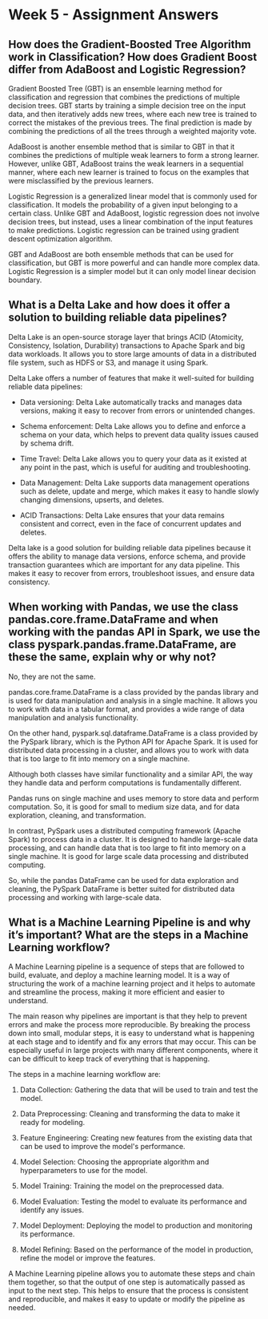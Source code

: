 # Week 5 - Assignment Answers

## How does the Gradient-Boosted Tree Algorithm work in Classification? How does Gradient Boost differ from AdaBoost and Logistic Regression?

Gradient Boosted Tree (GBT) is an ensemble learning method for classification and regression that combines the predictions of multiple decision trees. GBT starts by training a simple decision tree on the input data, and then iteratively adds new trees, where each new tree is trained to correct the mistakes of the previous trees. The final prediction is made by combining the predictions of all the trees through a weighted majority vote.

AdaBoost is another ensemble method that is similar to GBT in that it combines the predictions of multiple weak learners to form a strong learner. However, unlike GBT, AdaBoost trains the weak learners in a sequential manner, where each new learner is trained to focus on the examples that were misclassified by the previous learners.

Logistic Regression is a generalized linear model that is commonly used for classification. It models the probability of a given input belonging to a certain class. Unlike GBT and AdaBoost, logistic regression does not involve decision trees, but instead, uses a linear combination of the input features to make predictions. Logistic regression can be trained using gradient descent optimization algorithm.

GBT and AdaBoost are both ensemble methods that can be used for classification, but GBT is more powerful and can handle more complex data. Logistic Regression is a simpler model but it can only model linear decision boundary.

## What is a Delta Lake and how does it offer a solution to building reliable data pipelines?

Delta Lake is an open-source storage layer that brings ACID (Atomicity, Consistency, Isolation, Durability) transactions to Apache Spark and big data workloads. It allows you to store large amounts of data in a distributed file system, such as HDFS or S3, and manage it using Spark.

Delta Lake offers a number of features that make it well-suited for building reliable data pipelines:

* Data versioning: Delta Lake automatically tracks and manages data versions, making it easy to recover from errors or unintended changes.

* Schema enforcement: Delta Lake allows you to define and enforce a schema on your data, which helps to prevent data quality issues caused by schema drift.

* Time Travel: Delta Lake allows you to query your data as it existed at any point in the past, which is useful for auditing and troubleshooting.

* Data Management: Delta Lake supports data management operations such as delete, update and merge, which makes it easy to handle slowly changing dimensions, upserts, and deletes.

* ACID Transactions: Delta Lake ensures that your data remains consistent and correct, even in the face of concurrent updates and deletes.

Delta lake is a good solution for building reliable data pipelines because it offers the ability to manage data versions, enforce schema, and provide transaction guarantees which are important for any data pipeline. This makes it easy to recover from errors, troubleshoot issues, and ensure data consistency.

## When working with Pandas, we use the class pandas.core.frame.DataFrame and when working with the pandas API in Spark, we use the class pyspark.pandas.frame.DataFrame, are these the same, explain why or why not?

No, they are not the same.

pandas.core.frame.DataFrame is a class provided by the pandas library and is used for data manipulation and analysis in a single machine. It allows you to work with data in a tabular format, and provides a wide range of data manipulation and analysis functionality.

On the other hand, pyspark.sql.dataframe.DataFrame is a class provided by the PySpark library, which is the Python API for Apache Spark. It is used for distributed data processing in a cluster, and allows you to work with data that is too large to fit into memory on a single machine.

Although both classes have similar functionality and a similar API, the way they handle data and perform computations is fundamentally different.

Pandas runs on single machine and uses memory to store data and perform computation. So, it is good for small to medium size data, and for data exploration, cleaning, and transformation.

In contrast, PySpark uses a distributed computing framework (Apache Spark) to process data in a cluster. It is designed to handle large-scale data processing, and can handle data that is too large to fit into memory on a single machine. It is good for large scale data processing and distributed computing.

So, while the pandas DataFrame can be used for data exploration and cleaning, the PySpark DataFrame is better suited for distributed data processing and working with large-scale data.

## What is a Machine Learning Pipeline is and why it’s important? What are the steps in a Machine Learning workflow?

A Machine Learning pipeline is a sequence of steps that are followed to build, evaluate, and deploy a machine learning model. It is a way of structuring the work of a machine learning project and it helps to automate and streamline the process, making it more efficient and easier to understand.

The main reason why pipelines are important is that they help to prevent errors and make the process more reproducible. By breaking the process down into small, modular steps, it is easy to understand what is happening at each stage and to identify and fix any errors that may occur. This can be especially useful in large projects with many different components, where it can be difficult to keep track of everything that is happening.

The steps in a machine learning workflow are:

1. Data Collection: Gathering the data that will be used to train and test the model.

2. Data Preprocessing: Cleaning and transforming the data to make it ready for modeling.

3. Feature Engineering: Creating new features from the existing data that can be used to improve the model's performance.

4. Model Selection: Choosing the appropriate algorithm and hyperparameters to use for the model.

5. Model Training: Training the model on the preprocessed data.

6. Model Evaluation: Testing the model to evaluate its performance and identify any issues.

7. Model Deployment: Deploying the model to production and monitoring its performance.

8. Model Refining: Based on the performance of the model in production, refine the model or improve the features.

A Machine Learning pipeline allows you to automate these steps and chain them together, so that the output of one step is automatically passed as input to the next step. This helps to ensure that the process is consistent and reproducible, and makes it easy to update or modify the pipeline as needed.
